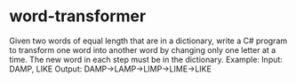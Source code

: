 # word-transformer

Given two words of equal length that are in a dictionary, write a C# program to transform one word into another word by changing only one letter at a time. The new word in each step must be in the dictionary. Example:
               Input: DAMP, LIKE
               Output: DAMP->LAMP->LIMP->LIME->LIKE
